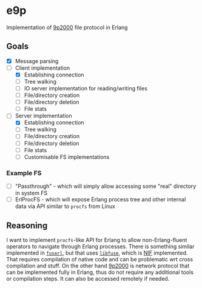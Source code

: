 # e9p

Implementation of [9p2000][] file protocol in Erlang

## Goals

- [x] Message parsing
- [ ] Client implementation
    + [x] Establishing connection
    + [ ] Tree walking
    + [ ] IO server implementation for reading/writing files
    + [ ] File/directory creation
    + [ ] File/directory deletion
    + [ ] File stats
- [ ] Server implementation
    + [x] Establishing connection
    + [ ] Tree walking
    + [ ] File/directory creation
    + [ ] File/directory deletion
    + [ ] File stats
    + [ ] Customisable FS implementations

### Example FS

- [ ] "Passthrough" - which will simply allow accessing some "real" directory in
  system FS
- [ ] ErlProcFS - which will expose Erlang process tree and other internal data
  via API similar to `procfs` from Linux

## Reasoning

I want to implement `procfs`-like API for Erlang to allow non-Erlang-fluent
operators to navigate through Erlang processes. There is something similar
implemented in [`fuserl`][fuserl], but that uses [`libfuse`][libfuse], which is
[NIF][] implemented. That requires compilation of native code and can be
problematic wrt cross compilation and stuff. On the other hand [9p2000][] is
network protocol that can be implemented fully in Erlang, thus do not require
any additional tools or compilation steps. It can also be accessed remotely if
needed.

[9p2000]: http://ericvh.github.io/9p-rfc/rfc9p2000.html
[fuserl]: https://github.com/tonyrog/fuserl
[libfuse]: https://github.com/libfuse/libfuse
[NIF]: https://www.erlang.org/doc/system/nif.html#
